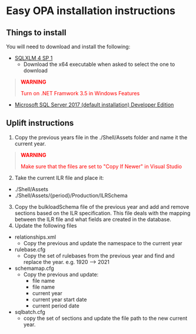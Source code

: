 # Easy OPA installation instructions

## Things to install
You will need to download and install the following:

- [SQLXLM 4 SP 1](https://www.microsoft.com/en-us/download/details.aspx?id=30403)
  - Download the x64 executable when asked to select the one to download

> <p style="color:red;font-weight:bold">WARNING</p>
> <p style="color:red">Turn on .NET Framwork 3.5 in Windows Features</p>

- [Microsoft SQL Server 2017 (default installation) Developer Edition](https://my.visualstudio.com/Downloads?q=SQL%20Server%202017)

## Uplift instructions

1. Copy the previous years file in the ./Shell/Assets folder and name it the
   current year.
> <p style="color:red;font-weight:bold">WARNING</p>
> <p style="color:red">Make sure that the files are set to "Copy If Newer" in Visual Studio</p>
2. Take the current ILR file and place it:
  - ./Shell/Assets
  - ./Shell/Assets/{period}/Production/ILRSchema
3. Copy the bulkloadSchema file of the previous year and add and remove sections
   based on the ILR specification. This file deals with the mapping between the
   ILR file and what fields are created in the database.
2. Update the following files
  - relationships.xml
    - Copy the previous <Schema></Schema> and update the namespace to the
      current year
  - rulebase.cfg
    - Copy the set of rulebases from the previous year and find and replace the
      year. e.g. 1920 --> 2021
  - schemamap.cfg
    - Copy the previous <SchemaMap></SchemaMap> and update:
      - <BulkLoad> file name
      - <Message> file name
      - <Namespace> current year
      - <PeriodStartDate> current year start date
      - <Year> current period date
  - sqlbatch.cfg
    - copy the set of <Batch> sections and update the file path to the new
      current year.
